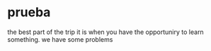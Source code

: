 # prueba

the best part of the trip it is when you have the opportuniry to learn something.
we have some problems